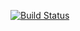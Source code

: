 [![Build Status](https://travis-ci.org/marcoweb/marcoweb.github.io.svg?branch=source)](https://travis-ci.org/marcoweb/marcoweb.github.io)